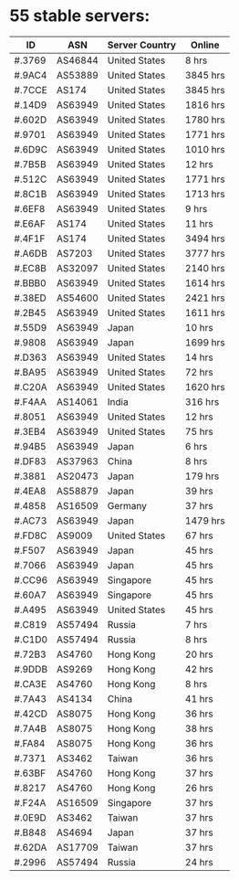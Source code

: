# 55 stable servers:

| ID | ASN | Server Country | Online |
| ------ | ------ | ------ | ------ |
| #.3769 | AS46844 | United States | 8 hrs |
| #.9AC4 | AS53889 | United States | 3845 hrs |
| #.7CCE | AS174 | United States | 3845 hrs |
| #.14D9 | AS63949 | United States | 1816 hrs |
| #.602D | AS63949 | United States | 1780 hrs |
| #.9701 | AS63949 | United States | 1771 hrs |
| #.6D9C | AS63949 | United States | 1010 hrs |
| #.7B5B | AS63949 | United States | 12 hrs |
| #.512C | AS63949 | United States | 1771 hrs |
| #.8C1B | AS63949 | United States | 1713 hrs |
| #.6EF8 | AS63949 | United States | 9 hrs |
| #.E6AF | AS174 | United States | 11 hrs |
| #.4F1F | AS174 | United States | 3494 hrs |
| #.A6DB | AS7203 | United States | 3777 hrs |
| #.EC8B | AS32097 | United States | 2140 hrs |
| #.BBB0 | AS63949 | United States | 1614 hrs |
| #.38ED | AS54600 | United States | 2421 hrs |
| #.2B45 | AS63949 | United States | 1611 hrs |
| #.55D9 | AS63949 | Japan | 10 hrs |
| #.9808 | AS63949 | Japan | 1699 hrs |
| #.D363 | AS63949 | United States | 14 hrs |
| #.BA95 | AS63949 | United States | 72 hrs |
| #.C20A | AS63949 | United States | 1620 hrs |
| #.F4AA | AS14061 | India | 316 hrs |
| #.8051 | AS63949 | United States | 12 hrs |
| #.3EB4 | AS63949 | United States | 75 hrs |
| #.94B5 | AS63949 | Japan | 6 hrs |
| #.DF83 | AS37963 | China | 8 hrs |
| #.3881 | AS20473 | Japan | 179 hrs |
| #.4EA8 | AS58879 | Japan | 39 hrs |
| #.4858 | AS16509 | Germany | 37 hrs |
| #.AC73 | AS63949 | Japan | 1479 hrs |
| #.FD8C | AS9009 | United States | 67 hrs |
| #.F507 | AS63949 | Japan | 45 hrs |
| #.7066 | AS63949 | Japan | 45 hrs |
| #.CC96 | AS63949 | Singapore | 45 hrs |
| #.60A7 | AS63949 | Singapore | 45 hrs |
| #.A495 | AS63949 | United States | 45 hrs |
| #.C819 | AS57494 | Russia | 7 hrs |
| #.C1D0 | AS57494 | Russia | 8 hrs |
| #.72B3 | AS4760 | Hong Kong | 20 hrs |
| #.9DDB | AS9269 | Hong Kong | 42 hrs |
| #.CA3E | AS4760 | Hong Kong | 8 hrs |
| #.7A43 | AS4134 | China | 41 hrs |
| #.42CD | AS8075 | Hong Kong | 36 hrs |
| #.7A4B | AS8075 | Hong Kong | 38 hrs |
| #.FA84 | AS8075 | Hong Kong | 36 hrs |
| #.7371 | AS3462 | Taiwan | 36 hrs |
| #.63BF | AS4760 | Hong Kong | 37 hrs |
| #.8217 | AS4760 | Hong Kong | 26 hrs |
| #.F24A | AS16509 | Singapore | 37 hrs |
| #.0E9D | AS3462 | Taiwan | 37 hrs |
| #.B848 | AS4694 | Japan | 37 hrs |
| #.62DA | AS17709 | Taiwan | 37 hrs |
| #.2996 | AS57494 | Russia | 24 hrs |

